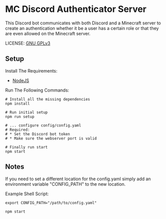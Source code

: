 # MC Discord Authenticator Server
This Discord bot communicates with both Discord and a Minecraft server to
create an authentication whether it be a user has a certain role or that
they are even allowed on the Minecraft server.

LICENSE: [GNU GPLv3](./LICENSE)

## Setup
Install The Requirements:
 * [NodeJS](https://nodejs.org)

Run The Following Commands:
```shell script
# Install all the missing dependencies
npm install

# Run initial setup
npm run setup

# ... configure config/config.yaml
# Required:
# * Set the Discord bot token
# * Make sure the webserver port is valid

# Finally run start
npm start
```

## Notes
If you need to set a different location for the config.yaml simply add an
environment variable "CONFIG_PATH" to the new location.

Example Shell Script:
```shell script
export CONFIG_PATH="/path/to/config.yaml"

npm start
```
